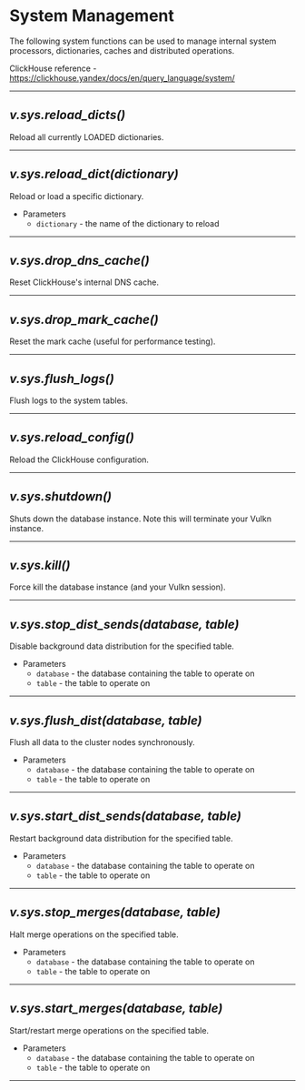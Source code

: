 # System Management

The following system functions can be used to manage internal system processors, dictionaries, caches and
distributed operations.

ClickHouse reference - https://clickhouse.yandex/docs/en/query_language/system/

---

## *v.sys.reload_dicts()*

Reload all currently LOADED dictionaries.

---

## *v.sys.reload_dict(dictionary)*

Reload or load a specific dictionary.

* Parameters
    * ```dictionary``` - the name of the dictionary to reload

---

## *v.sys.drop_dns_cache()*

Reset ClickHouse's internal DNS cache.

---

## *v.sys.drop_mark_cache()*

Reset the mark cache (useful for performance testing).

---

## *v.sys.flush_logs()*

Flush logs to the system tables.

---

## *v.sys.reload_config()*

Reload the ClickHouse configuration.

---

## *v.sys.shutdown()*

Shuts down the database instance. Note this will terminate your Vulkn instance.

---

## *v.sys.kill()*

Force kill the database instance (and your Vulkn session).

---

## *v.sys.stop_dist_sends(database, table)*

Disable background data distribution for the specified table.

* Parameters
    * ```database``` - the database containing the table to operate on
    * ```table``` - the table to operate on

---

## *v.sys.flush_dist(database, table)*

Flush all data to the cluster nodes synchronously.

* Parameters
    * ```database``` - the database containing the table to operate on
    * ```table``` - the table to operate on

---

## *v.sys.start_dist_sends(database, table)*

Restart background data distribution for the specified table.

* Parameters
    * ```database``` - the database containing the table to operate on
    * ```table``` - the table to operate on

---

## *v.sys.stop_merges(database, table)*

Halt merge operations on the specified table.

* Parameters
    * ```database``` - the database containing the table to operate on
    * ```table``` - the table to operate on

---

## *v.sys.start_merges(database, table)*

Start/restart merge operations on the specified table.

* Parameters
    * ```database``` - the database containing the table to operate on
    * ```table``` - the table to operate on

---
